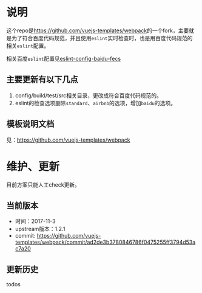 # 说明

这个repo是<https://github.com/vuejs-templates/webpack>的一个fork，主要就是为了符合百度代码规范，并且使用`eslint`实时检查时，也是用百度代码规范的相关`eslint`配置。

相关百度`eslint`配置见[eslint-config-baidu-fecs](https://github.com/teazean/eslint-config-baidu-fecs)

## 主要更新有以下几点
1. config/build/test/src相关目录，更改成符合百度代码规范的。
2. eslint的检查选项删除`standard`、`airbnb`的选项，增加`baidu`的选项。

## 模板说明文档
见：<https://github.com/vuejs-templates/webpack>

# 维护、更新

目前方案只能人工check更新。

## 当前版本

- 时间：2017-11-3
- upstream版本：1.2.1
- commit: https://github.com/vuejs-templates/webpack/commit/ad2de3b3780846786f0475255ff3794d53ac7a20

## 更新历史

todos
